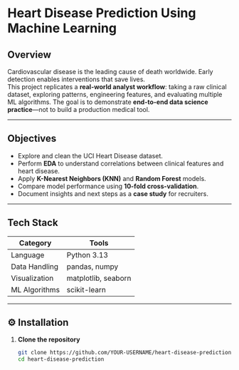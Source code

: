 
#  Heart Disease Prediction Using Machine Learning

##  Overview
Cardiovascular disease is the leading cause of death worldwide. Early detection enables interventions that save lives.  
This project replicates a **real-world analyst workflow**: taking a raw clinical dataset, exploring patterns, engineering features, and evaluating multiple ML algorithms. The goal is to demonstrate **end-to-end data science practice**—not to build a production medical tool.

---

##  Objectives
- Explore and clean the UCI Heart Disease dataset.
- Perform **EDA** to understand correlations between clinical features and heart disease.
- Apply **K-Nearest Neighbors (KNN)** and **Random Forest** models.
- Compare model performance using **10-fold cross-validation**.
- Document insights and next steps as a **case study** for recruiters.

---

##  Tech Stack
| Category      | Tools                      |
|----------------|--------------------------|
| Language       | Python 3.13              |
| Data Handling  | pandas, numpy            |
| Visualization  | matplotlib, seaborn      |
| ML Algorithms  | scikit-learn             |

---

## ⚙ Installation
1. **Clone the repository**
   ```bash
   git clone https://github.com/YOUR-USERNAME/heart-disease-prediction.git
   cd heart-disease-prediction

